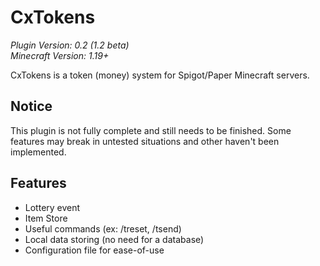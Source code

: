 # CxTokens

*Plugin Version: 0.2 (1.2 beta)*</br>
*Minecraft Version: 1.19+*

CxTokens is a token (money) system for Spigot/Paper Minecraft servers. 

## Notice
This plugin is not fully complete and still needs to be finished. Some features may break in untested situations and other haven't been implemented.

## Features
- Lottery event
- Item Store
- Useful commands (ex: /treset, /tsend)
- Local data storing (no need for a database)
- Configuration file for ease-of-use